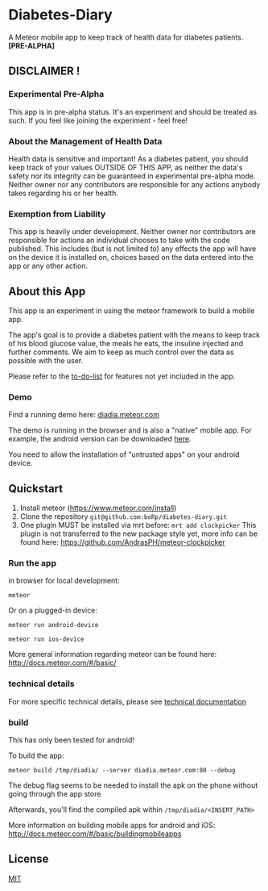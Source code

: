 # Diabetes-Diary

A Meteor mobile app to keep track of health data for diabetes patients. **[PRE-ALPHA]**


## DISCLAIMER !


### Experimental Pre-Alpha

This app is in pre-alpha status. It's an experiment and should be treated as such. If you feel like joining the experiment - feel free!


### About the Management of Health Data

Health data is sensitive and important! As a diabetes patient, you should keep track of your values OUTSIDE OF THIS APP, as neither the data's safety nor its integrity can be guaranteed in experimental pre-alpha mode. Neither owner nor any contributors are responsible for any actions anybody takes regarding his or her health.


### Exemption from Liability

This app is heavily under development. Neither owner nor contributors are responsible for actions an individual chooses to take with the code published. This includes (but is not limited to) any effects the app will have on the device it is installed on, choices based on the data entered into the app or any other action.



## About this App

This app is an experiment in using the meteor framework to build a mobile app.

The app's goal is to provide a diabetes patient with the means to keep track of his blood glucose value, the meals he eats, the insuline injected and further comments. We aim to keep as much control over the data as possible with the user.

Please refer to the [to-do-list](TODOS.md) for features not yet included in the app.


### Demo

Find a running demo here: [diadia.meteor.com](https://diadia.meteor.com)

The demo is running in the browser and is also a "native" mobile app. For example, the android version can be downloaded [here](https://github.com/boRp/diabetes-diary/blob/master/.tmp/app/unaligned.apk).

You need to allow the installation of "untrusted apps" on your android device.



## Quickstart


1. Install meteor (https://www.meteor.com/install)
2. Clone the repository `git@github.com:boRp/diabetes-diary.git`
3. One plugin MUST be installed via mrt before: `mrt add clockpicker`
   This plugin is not transferred to the new package style yet, more info can be found here: https://github.com/AndrasPH/meteor-clockpicker


### Run the app

in browser for local development:

`meteor`


Or on a plugged-in device:

`meteor run android-device`

`meteor run ios-device`

More general information regarding meteor can be found here: http://docs.meteor.com/#/basic/


### technical details

For more specific technical details, please see [technical documentation](TECHNICAL-FEATURES.md)


### build

This has only been tested for android!


To build the app:

`meteor build /tmp/diadia/ --server diadia.meteor.com:80 --debug`

The debug flag seems to be needed to install the apk on the phone without going through the app store


Afterwards, you'll find the compiled apk within `/tmp/diadia/<INSERT_PATH>`



More information on building mobile apps for android and iOS: http://docs.meteor.com/#/basic/buildingmobileapps




## License

[MIT](LICENSE.md)
